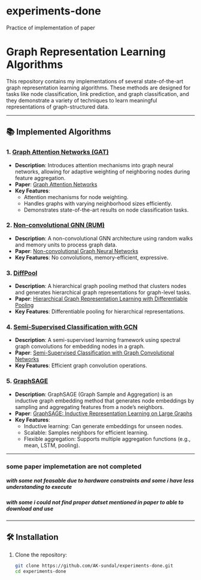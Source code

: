 # experiments-done
 Practice of implementation of paper
 
 # Graph Representation Learning Algorithms

This repository contains my implementations of several state-of-the-art graph representation learning algorithms. These methods are designed for tasks like node classification, link prediction, and graph classification, and they demonstrate a variety of techniques to learn meaningful representations of graph-structured data.

---

## 📚 Implemented Algorithms

### 1. [Graph Attention Networks (GAT)](./gat)
- **Description**: Introduces attention mechanisms into graph neural networks, allowing for adaptive weighting of neighboring nodes during feature aggregation.
- **Paper**: [Graph Attention Networks](https://arxiv.org/abs/1710.10903)
- **Key Features**:
  - Attention mechanisms for node weighting.
  - Handles graphs with varying neighborhood sizes efficiently.
  - Demonstrates state-of-the-art results on node classification tasks.

### 2. [Non-convolutional GNN (RUM)](./rum)
- **Description**: A non-convolutional GNN architecture using random walks and memory units to process graph data.
- **Paper**: [Non-convolutional Graph Neural Networks](https://arxiv.org/abs/2408.00165)
- **Key Features**: No convolutions, memory-efficient, expressive.

### 3. [DiffPool](./diffpool)
- **Description**: A hierarchical graph pooling method that clusters nodes and generates hierarchical graph representations for graph-level tasks.
- **Paper**: [Hierarchical Graph Representation Learning with Differentiable Pooling](https://arxiv.org/abs/1806.08804)
- **Key Features**: Differentiable pooling for hierarchical representations.

### 4. [Semi-Supervised Classification with GCN](./gcn)
- **Description**: A semi-supervised learning framework using spectral graph convolutions for embedding nodes in a graph.
- **Paper**: [Semi-Supervised Classification with Graph Convolutional Networks](https://arxiv.org/abs/1609.02907)
- **Key Features**: Efficient graph convolution operations.

### 5. [GraphSAGE](./graphsage)
- **Description**: GraphSAGE (Graph Sample and Aggregation) is an inductive graph embedding method that generates node embeddings by sampling and aggregating features from a node’s neighbors.
- **Paper**: [GraphSAGE: Inductive Representation Learning on Large Graphs](https://arxiv.org/abs/1706.02216)
- **Key Features**:
  - Inductive learning: Can generate embeddings for unseen nodes.
  - Scalable: Samples neighbors for efficient learning.
  - Flexible aggregation: Supports multiple aggregation functions (e.g., mean, LSTM, pooling).


---
### some paper implemetation are not completed
##### with some not feasable due to hardware constraints and  some i  have less understanding to execute
##### with some i could not find proper datset mentioned in paper to able to download and use
---
## 🛠 Installation

1. Clone the repository:
   ```bash
   git clone https://github.com/AK-sundal/experiments-done.git
   cd experiments-done

